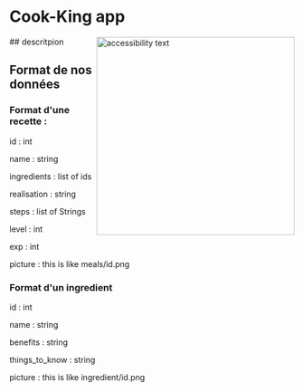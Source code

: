 # Cook-King app
<img align="right" src="https://www.logolynx.com/images/logolynx/2e/2e9b0b5a1e3480cbea4cf95378ba5493.jpeg" width="350" alt="accessibility text">
## descritpion

## Format de nos données
### Format d'une recette :

id : int

name : string

ingredients : list of ids

realisation : string

steps : list of Strings

level : int

exp : int

picture : this is like meals/id.png

### Format d'un ingredient

id : int

name : string

benefits : string

things_to_know : string

picture : this is like ingredient/id.png
